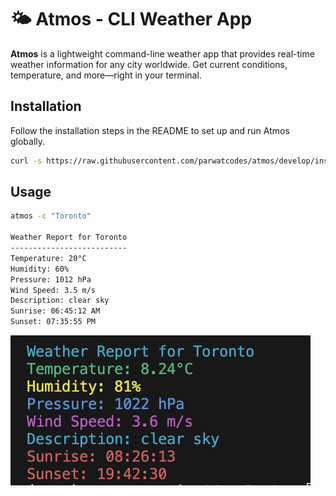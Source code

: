 # 🌤️ Atmos - CLI Weather App

**Atmos** is a lightweight command-line weather app that provides real-time weather information for any city worldwide. Get current conditions, temperature, and more—right in your terminal.

## Installation
Follow the installation steps in the README to set up and run Atmos globally.

```bash
curl -s https://raw.githubusercontent.com/parwatcodes/atmos/develop/install_atmos.sh | bash
```

## Usage
```bash
atmos -c "Toronto"

Weather Report for Toronto
--------------------------
Temperature: 20°C
Humidity: 60%
Pressure: 1012 hPa
Wind Speed: 3.5 m/s
Description: clear sky
Sunrise: 06:45:12 AM
Sunset: 07:35:55 PM
```
![alt text](image.png)
